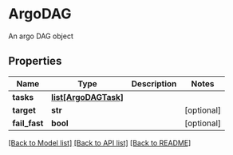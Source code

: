 # ArgoDAG

An argo DAG object
## Properties
Name | Type | Description | Notes
------------ | ------------- | ------------- | -------------
**tasks** | [**list[ArgoDAGTask]**](ArgoDAGTask.md) |  | 
**target** | **str** |  | [optional] 
**fail_fast** | **bool** |  | [optional] 

[[Back to Model list]](../README.md#documentation-for-models) [[Back to API list]](../README.md#documentation-for-api-endpoints) [[Back to README]](../README.md)


